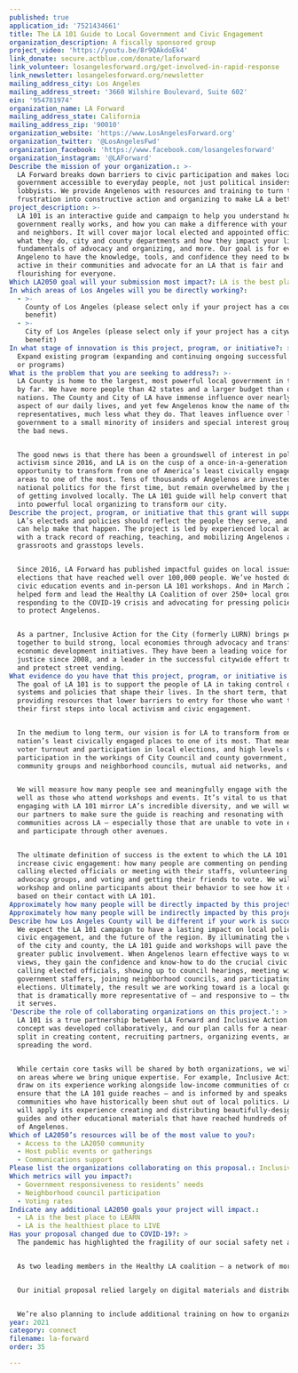 ```yaml
---
published: true
application_id: '7521434661'
title: The LA 101 Guide to Local Government and Civic Engagement
organization_description: A fiscally sponsored group
project_video: 'https://youtu.be/8r9QAkdoEk4'
link_donate: secure.actblue.com/donate/laforward
link_volunteer: losangelesforward.org/get-involved-in-rapid-response
link_newsletter: losangelesforward.org/newsletter
mailing_address_city: Los Angeles
mailing_address_street: '3660 Wilshire Boulevard, Suite 602'
ein: '954781974'
organization_name: LA Forward
mailing_address_state: California
mailing_address_zip: '90010'
organization_website: 'https://www.LosAngelesForward.org'
organization_twitter: '@LosAngelesFwd'
organization_facebook: 'https://www.facebook.com/losangelesforward'
organization_instagram: '@LAForward'
Describe the mission of your organization.: >-
  LA Forward breaks down barriers to civic participation and makes local
  government accessible to everyday people, not just political insiders and
  lobbyists. We provide Angelenos with resources and training to turn their
  frustration into constructive action and organizing to make LA a better place.
project_description: >-
  LA 101 is an interactive guide and campaign to help you understand how local
  government really works, and how you can make a difference with your friends
  and neighbors. It will cover major local elected and appointed officials and
  what they do, city and county departments and how they impact your life, the
  fundamentals of advocacy and organizing, and more. Our goal is for every
  Angeleno to have the knowledge, tools, and confidence they need to become
  active in their communities and advocate for an LA that is fair and
  flourishing for everyone.
Which LA2050 goal will your submission most impact?: LA is the best place to CONNECT
In which areas of Los Angeles will you be directly working?:
  - >-
    County of Los Angeles (please select only if your project has a countywide
    benefit)
  - >-
    City of Los Angeles (please select only if your project has a citywide
    benefit)
In what stage of innovation is this project, program, or initiative?: >-
  Expand existing program (expanding and continuing ongoing successful projects
  or programs)
What is the problem that you are seeking to address?: >-
  LA County is home to the largest, most powerful local government in the U.S.
  by far. We have more people than 42 states and a larger budget than over 180
  nations. The County and City of LA have immense influence over nearly every
  aspect of our daily lives, and yet few Angelenos know the name of their local
  representatives, much less what they do. That leaves influence over local
  government to a small minority of insiders and special interest groups. That’s
  the bad news.


  The good news is that there has been a groundswell of interest in politics and
  activism since 2016, and LA is on the cusp of a once-in-a-generation
  opportunity to transform from one of America’s least civically engaged metro
  areas to one of the most. Tens of thousands of Angelenos are invested in
  national politics for the first time, but remain overwhelmed by the prospect
  of getting involved locally. The LA 101 guide will help convert that energy
  into powerful local organizing to transform our city.
Describe the project, program, or initiative that this grant will support to address the problem identified.: >-
  LA’s electeds and policies should reflect the people they serve, and LA 101
  can help make that happen. The project is led by experienced local advocates
  with a track record of reaching, teaching, and mobilizing Angelenos at the
  grassroots and grasstops levels.


  Since 2016, LA Forward has published impactful guides on local issues and
  elections that have reached well over 100,000 people. We’ve hosted dozens of
  civic education events and in-person LA 101 workshops. And in March 2020, we
  helped form and lead the Healthy LA Coalition of over 250+ local groups
  responding to the COVID-19 crisis and advocating for pressing policies needed
  to protect Angelenos.


  As a partner, Inclusive Action for the City (formerly LURN) brings people
  together to build strong, local economies through advocacy and transformative
  economic development initiatives. They have been a leading voice for economic
  justice since 2008, and a leader in the successful citywide effort to legalize
  and protect street vending.
What evidence do you have that this project, program, or initiative is or will be successful, and how will you define and measure success?: >-
  The goal of LA 101 is to support the people of LA in taking control of the
  systems and policies that shape their lives. In the short term, that means
  providing resources that lower barriers to entry for those who want to take
  their first steps into local activism and civic engagement. 


  In the medium to long term, our vision is for LA to transform from one of the
  nation’s least civically engaged places to one of its most. That means higher
  voter turnout and participation in local elections, and high levels of
  participation in the workings of City Council and county government, in
  community groups and neighborhood councils, mutual aid networks, and more. 


  We will measure how many people see and meaningfully engage with the guide, as
  well as those who attend workshops and events. It’s vital to us that those
  engaging with LA 101 mirror LA’s incredible diversity, and we will work with
  our partners to make sure the guide is reaching and resonating with
  communities across LA — especially those that are unable to vote in elections
  and participate through other avenues.


  The ultimate definition of success is the extent to which the LA 101 guide can
  increase civic engagement: how many people are commenting on pending policies,
  calling elected officials or meeting with their staffs, volunteering with
  advocacy groups, and voting and getting their friends to vote. We will survey
  workshop and online participants about their behavior to see how it changes
  based on their contact with LA 101.
Approximately how many people will be directly impacted by this project, program, or initiative?: '50000'
Approximately how many people will be indirectly impacted by this project, program, or initiative?: '500000'
Describe how Los Angeles County will be different if your work is successful.: >-
  We expect the LA 101 campaign to have a lasting impact on local policies,
  civic engagement, and the future of the region. By illuminating the workings
  of the city and county, the LA 101 guide and workshops will pave the way for
  greater public involvement. When Angelenos learn effective ways to voice their
  views, they gain the confidence and know-how to do the crucial civic work of
  calling elected officials, showing up to council hearings, meeting with
  government staffers, joining neighborhood councils, and participating in local
  elections. Ultimately, the result we are working toward is a local government
  that is dramatically more representative of — and responsive to — the people
  it serves.
'Describe the role of collaborating organizations on this project.': >
  LA 101 is a true partnership between LA Forward and Inclusive Action. The
  concept was developed collaboratively, and our plan calls for a near-even
  split in creating content, recruiting partners, organizing events, and
  spreading the word.


  While certain core tasks will be shared by both organizations, we will focus
  on areas where we bring unique expertise. For example, Inclusive Action will
  draw on its experience working alongside low-income communities of color to
  ensure that the LA 101 guide reaches — and is informed by and speaks to —
  communities who have historically been shut out of local politics. LA Forward
  will apply its experience creating and distributing beautifully-designed voter
  guides and other educational materials that have reached hundreds of thousands
  of Angelenos.
Which of LA2050’s resources will be of the most value to you?:
  - Access to the LA2050 community
  - Host public events or gatherings
  - Communications support
Please list the organizations collaborating on this proposal.: Inclusive Action for the City
Which metrics will you impact?:
  - Government responsiveness to residents’ needs
  - Neighborhood council participation
  - Voting rates
Indicate any additional LA2050 goals your project will impact.:
  - LA is the best place to LEARN
  - LA is the healthiest place to LIVE
Has your proposal changed due to COVID-19?: >
  The pandemic has highlighted the fragility of our social safety net and the critical role that local government can play in protecting the health and well-being of our communities. It’s never been more important to provide regular Angelenos with resources and tools to advocate for policies that ensure a just and equitable recovery.


  As two leading members in the Healthy LA coalition — a network of more than 320 local organizations uniting to propose concrete solutions to the many hardships caused by the pandemic — we’ve been on the frontlines pushing for policies to protect vulnerable Angelenos. We’ve learned so much about effective organizing and advocacy over the last three months, and we’re committed to sharing it as widely as possible through LA 101. 


  Our initial proposal relied largely on digital materials and distribution, so we don’t anticipate major changes. One exception is converting the community workshops we were planning for 2021 into Zoom meetings. Even if in-person meetings are permitted, we’re increasing our plans for digital events after seeing how they broaden the range of people who can participate and allow for easy recording and distribution. 


  We’re also planning to include additional training on how to organize in a socially distanced world. And we’re exploring ways to speed up the public launch of the LA 101 guide to help equip LA’s diverse communities to participate in the crucial deliberations around how our region navigates and emerges from this crisis.
year: 2021
category: connect
filename: la-forward
order: 35

---
```

